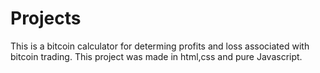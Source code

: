 # Projects
This is a bitcoin calculator for determing profits and loss associated with bitcoin trading. This project was made in html,css and pure Javascript.
